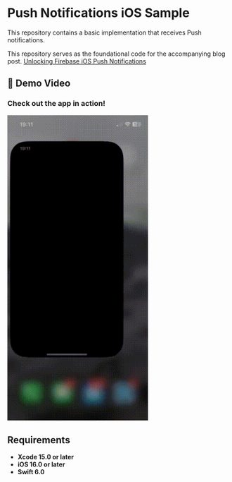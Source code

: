 
# Push Notifications iOS Sample
This repository contains a basic implementation that receives Push notifications. 

This repository serves as the foundational code for the accompanying blog post. [Unlocking Firebase iOS Push Notifications](https://javios.eu/swift/harnessing-nfc-technology-in-your-ios-app/) 


## 🎥 Demo Video

### Check out the app in action!  
![CombineAPIRrest Sample App review](media/review.gif)  

## Requirements

- **Xcode 15.0 or later**
- **iOS 16.0 or later**
- **Swift 6.0**

